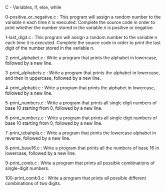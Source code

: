 C - Variables, if, else, while

0-positive_or_negative.c : This program will assign a random number to the variable n each time it is executed. Complete the source code in order to print whether the number stored in the variable n is positive or negative.

1-last_digit.c : This program will assign a random number to the variable n each time it is executed. Complete the source code in order to print the last digit of the number stored in the variable n.

2-print_alphabet.c : Write a program that prints the alphabet in lowercase, followed by a new line.

3-print_alphabets.c : Write a program that prints the alphabet in lowercase, and then in uppercase, followed by a new line.

4-print_alphabt.c : Write a program that prints the alphabet in lowercase, followed by a new line.

5-print_numbers.c : Write a program that prints all single digit numbers of base 10 starting from 0, followed by a new line.

6-print_numberz.c : Write a program that prints all single digit numbers of base 10 starting from 0, followed by a new line.

7-print_tebahpla.c : Write a program that prints the lowercase alphabet in reverse, followed by a new line.

8-print_base16.c : Write a program that prints all the numbers of base 16 in lowercase, followed by a new line.

9-print_comb.c : Write a program that prints all possible combinations of single-digit numbers.

100-print_comb3.c : Write a program that prints all possible different combinations of two digits.
